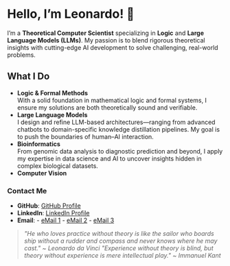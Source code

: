# Hello, I’m Leonardo! 👋

I’m a **Theoretical Computer Scientist** specializing in **Logic** and **Large Language Models (LLMs)**. My passion is to blend rigorous theoretical insights with cutting-edge AI development to solve challenging, real-world problems.

## What I Do 

- **Logic & Formal Methods**  
  With a solid foundation in mathematical logic and formal systems, I ensure my solutions are both theoretically sound and verifiable.  
- **Large Language Models**  
  I design and refine LLM-based architectures—ranging from advanced chatbots to domain-specific knowledge distillation pipelines. My goal is to push the boundaries of human–AI interaction.  
- **Bioinformatics**  
  From genomic data analysis to diagnostic prediction and beyond, I apply my expertise in data science and AI to uncover insights hidden in complex biological datasets.
- **Computer Vision**

### Contact Me

- **GitHub**: [GitHub Profile](https://github.com/leonardoserrentino)
- **LinkedIn**: [LinkedIn Profile](https://www.linkedin.com/in/leonardo-serrentino-677467236/)  
- **Email**:
      - [eMail 1](mailto:srrlrd@unife.it)
      - [eMail 2](mailto:leonardo.serrentino@edu.unife.it)
      - [eMail 3](mailto:serrentino.leonardo99@gmail.com)

> _"He who loves practice without theory is like the sailor who boards ship without a rudder and compass and never knows where he may cast." ~ Leonardo da Vinci_
> _"Experience without theory is blind, but theory without experience is mere intellectual play." ~ Immanuel Kant_
